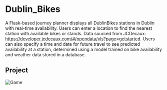 # Dublin_Bikes

A Flask-based journey planner displays all DublinBikes stations in Dublin with real-time availability. Users can enter a location to find the nearest station with available bikes or stands. Data sourced from JCDecaux: https://developer.jcdecaux.com/#/opendata/vls?page=getstarted. Users can also specify a time and date for future travel to see predicted availability at a station, determined using a model trained on bike availability and weather data stored in a database.

## Project
  
![Game](Image/DBikes.png)  

